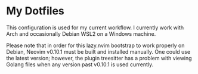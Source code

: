 # My Dotfiles
This configuration is used for my current workflow. I currently work with Arch
and occasionally Debian WSL2 on a Windows machine.

Please note that in order for this lazy.nvim bootstrap to work properly on Debian,
Neovim v0.10.1 must be built and installed manually. One could use the latest 
version; however, the plugin treesitter has a problem with viewing Golang files 
when any version past v0.10.1 is used currently.
